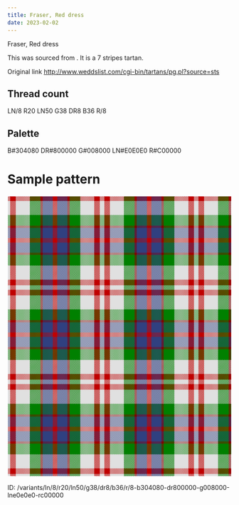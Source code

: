 ```yaml
---
title: Fraser, Red dress
date: 2023-02-02
---
```

Fraser, Red dress

This was sourced from <no value>.  It is a 7 stripes tartan.

Original link http://www.weddslist.com/cgi-bin/tartans/pg.pl?source=sts

## Thread count
LN/8 R20 LN50 G38 DR8 B36 R/8

## Palette
B#304080 DR#800000 G#008000 LN#E0E0E0 R#C00000

# Sample pattern

![Tartan detail](tartan.png "LN/8 R20 LN50 G38 DR8 B36 R/8 tartan")

ID: /variants/ln/8/r20/ln50/g38/dr8/b36/r/8-b304080-dr800000-g008000-lne0e0e0-rc00000